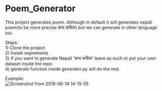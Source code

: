 # Poem_Generator
This project generates poem. Although in default it will generates nepali poem(to be more precise छन्द कविता) but we can generate in other language too.

Steps:
</br>1) Clone the project
</br>2) Install reqirements
</br>3) if you want to generate Nepali 'छन्द कविता' leave as such or put your own dataset inside the repo.
</br>4) generate function inside generator.py will do the rest.


Example:</br>
![Screenshot from 2019-06-14 14-15-55](https://user-images.githubusercontent.com/17825243/59495510-20124500-8eaf-11e9-8493-c0b5b0b79ec3.png)
